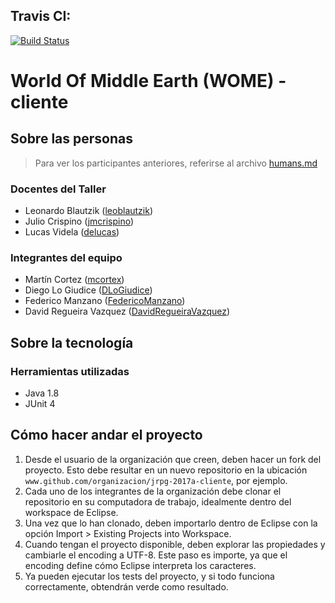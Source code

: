 ## Travis CI:
[![Build Status](https://travis-ci.org/BitsAndPixels/jrpg-2017a-cliente.svg?branch=master)](https://travis-ci.org/BitsAndPixels/jrpg-2017a-cliente)

# World Of Middle Earth (WOME) - cliente

## Sobre las personas

> Para ver los participantes anteriores, referirse al archivo [humans.md](humans.md)

### Docentes del Taller

* Leonardo Blautzik ([leoblautzik](https://github.com/leoblautzik))
* Julio Crispino ([jmcrispino](https://github.com/jmcrispino))
* Lucas Videla ([delucas](https://github.com/delucas))

### Integrantes del equipo

* Martín Cortez ([mcortex](https://github.com/mcortex))
* Diego Lo Giudice ([DLoGiudice](https://github.com/DLoGiudice))
* Federico Manzano ([FedericoManzano](https://github.com/FedericoManzano))
* David Regueira Vazquez ([DavidRegueiraVazquez](https://github.com/DavidRegueiraVazquez))

## Sobre la tecnología

### Herramientas utilizadas

* Java 1.8
* JUnit 4

## Cómo hacer andar el proyecto

1. Desde el usuario de la organización que creen, deben hacer un fork del proyecto. Esto debe resultar en un nuevo repositorio en la ubicación `www.github.com/organizacion/jrpg-2017a-cliente`, por ejemplo.
2. Cada uno de los integrantes de la organización debe clonar el repositorio en su computadora de trabajo, idealmente dentro del workspace de Eclipse.
3. Una vez que lo han clonado, deben importarlo dentro de Eclipse con la opción Import > Existing Projects into Workspace.
4. Cuando tengan el proyecto disponible, deben explorar las propiedades y cambiarle el encoding a UTF-8. Este paso es importe, ya que el encoding define cómo Eclipse interpreta los caracteres.
5. Ya pueden ejecutar los tests del proyecto, y si todo funciona correctamente, obtendrán verde como resultado.